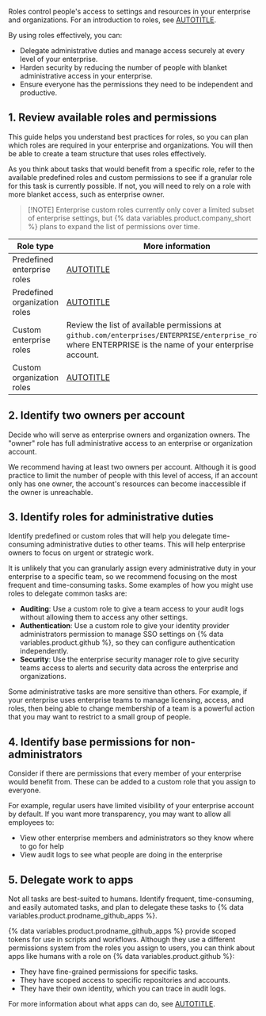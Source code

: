 Roles control people's access to settings and resources in your enterprise and organizations. For an introduction to roles, see [AUTOTITLE](/admin/concepts/enterprise-fundamentals/roles-in-an-enterprise).

By using roles effectively, you can:

* Delegate administrative duties and manage access securely at every level of your enterprise.
* Harden security by reducing the number of people with blanket administrative access in your enterprise.
* Ensure everyone has the permissions they need to be independent and productive.

## 1. Review available roles and permissions

This guide helps you understand best practices for roles, so you can plan which roles are required in your enterprise and organizations. You will then be able to create a team structure that uses roles effectively.

As you think about tasks that would benefit from a specific role, refer to the available predefined roles and custom permissions to see if a granular role for this task is currently possible. If not, you will need to rely on a role with more blanket access, such as enterprise owner.

>[!NOTE] Enterprise custom roles currently only cover a limited subset of enterprise settings, but {% data variables.product.company_short %} plans to expand the list of permissions over time.

| Role type | More information |
| --------- | ---------------- |
| Predefined enterprise roles | [AUTOTITLE](/admin/managing-accounts-and-repositories/managing-users-in-your-enterprise/abilities-of-roles) |
| Predefined organization roles | [AUTOTITLE](/organizations/managing-peoples-access-to-your-organization-with-roles/roles-in-an-organization)
| Custom enterprise roles | Review the list of available permissions at `github.com/enterprises/ENTERPRISE/enterprise_roles/new`, where ENTERPRISE is the name of your enterprise account. |
| Custom organization roles | [AUTOTITLE](/organizations/managing-peoples-access-to-your-organization-with-roles/about-custom-organization-roles) |

## 2. Identify two owners per account

Decide who will serve as enterprise owners and organization owners. The "owner" role has full administrative access to an enterprise or organization account.

We recommend having at least two owners per account. Although it is good practice to limit the number of people with this level of access, if an account only has one owner, the account's resources can become inaccessible if the owner is unreachable.

## 3. Identify roles for administrative duties

Identify predefined or custom roles that will help you delegate time-consuming administrative duties to other teams. This will help enterprise owners to focus on urgent or strategic work.

It is unlikely that you can granularly assign every administrative duty in your enterprise to a specific team, so we recommend focusing on the most frequent and time-consuming tasks. Some examples of how you might use roles to delegate common tasks are:

* **Auditing**: Use a custom role to give a team access to your audit logs without allowing them to access any other settings.
* **Authentication**: Use a custom role to give your identity provider administrators permission to manage SSO settings on {% data variables.product.github %}, so they can configure authentication independently.
* **Security**: Use the enterprise security manager role to give security teams access to alerts and security data across the enterprise and organizations.

Some administrative tasks are more sensitive than others. For example, if your enterprise uses enterprise teams to manage licensing, access, and roles, then being able to change membership of a team is a powerful action that you may want to restrict to a small group of people.

## 4. Identify base permissions for non-administrators

Consider if there are permissions that every member of your enterprise would benefit from. These can be added to a custom role that you assign to everyone.

For example, regular users have limited visibility of your enterprise account by default. If you want more transparency, you may want to allow all employees to:

* View other enterprise members and administrators so they know where to go for help
* View audit logs to see what people are doing in the enterprise

## 5. Delegate work to apps

Not all tasks are best-suited to humans. Identify frequent, time-consuming, and easily automated tasks, and plan to delegate these tasks to {% data variables.product.prodname_github_apps %}.

{% data variables.product.prodname_github_apps %} provide scoped tokens for use in scripts and workflows. Although they use a different permissions system from the roles you assign to users, you can think about apps like humans with a role on {% data variables.product.github %}:

* They have fine-grained permissions for specific tasks.
* They have scoped access to specific repositories and accounts.
* They have their own identity, which you can trace in audit logs.

For more information about what apps can do, see [AUTOTITLE](/apps/creating-github-apps/about-creating-github-apps/about-creating-github-apps#understanding-what-type-of-github-app-to-build).
